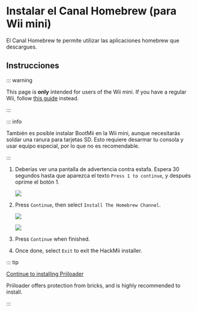 # Instalar el Canal Homebrew (para Wii mini)

El Canal Homebrew te permite utilizar las aplicaciones homebrew que descargues.

## Instrucciones

::: warning

This page is **only** intended for users of the Wii mini. If you have a regular Wii, follow [this guide](hbc) instead.

:::

::: info

También es posible instalar BootMii en la Wii mini, aunque necesitarás soldar una ranura para tarjetas SD. Esto requiere desarmar tu consola y usar equipo especial, por lo que no es recomendable.

:::

1. Deberías ver una pantalla de advertencia contra estafa. Espera 30 segundos hasta que aparezca el texto <code>Press 1 to continue</code>, y después oprime el botón 1.

   ![](/images/hackmii/scam.png)

2. Press `Continue`, then select `Install The Homebrew Channel`.

   ![](/images/hackmii/hbc_install.png)

   ![](/images/hackmii/hbc_install_ok.png)

3. Press `Continue` when finished.

4. Once done, select `Exit` to exit the HackMii installer.

::: tip

[Continue to installing Priiloader](priiloader)

Priiloader offers protection from bricks, and is highly recommended to install.

:::
